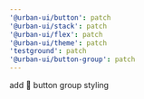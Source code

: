 ```yaml
---
'@urban-ui/button': patch
'@urban-ui/stack': patch
'@urban-ui/flex': patch
'@urban-ui/theme': patch
'testground': patch
'@urban-ui/button-group': patch
---
```


add :rocket: button group styling
